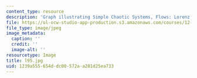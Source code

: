 ```yaml
---
content_type: resource
description: 'Graph illustrating Simple Chaotic Systems, Flows: Lorenz 95'
file: https://ol-ocw-studio-app-production.s3.amazonaws.com/courses/12-990-prediction-and-predictability-in-the-atmosphere-and-oceans-spring-2003/1239a555654ddc00572aa281d25ea733_l95.jpg
file_type: image/jpeg
image_metadata:
  caption: ''
  credit: ''
  image-alt: ''
resourcetype: Image
title: l95.jpg
uid: 1239a555-654d-dc00-572a-a281d25ea733
---
```

